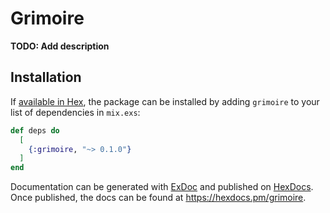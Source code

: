 # Grimoire

**TODO: Add description**

## Installation

If [available in Hex](https://hex.pm/docs/publish), the package can be installed
by adding `grimoire` to your list of dependencies in `mix.exs`:

```elixir
def deps do
  [
    {:grimoire, "~> 0.1.0"}
  ]
end
```

Documentation can be generated with [ExDoc](https://github.com/elixir-lang/ex_doc)
and published on [HexDocs](https://hexdocs.pm). Once published, the docs can
be found at <https://hexdocs.pm/grimoire>.

